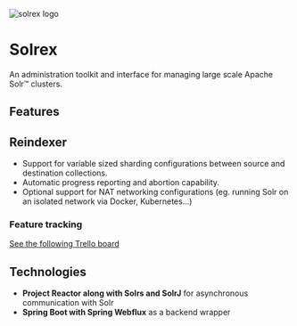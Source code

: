 ![solrex logo](https://i.ibb.co/L8fDFsW/final-Solr-1-cropped.png)

# Solrex
An administration toolkit and interface for managing large scale Apache Solr™ clusters. 

## Features
## Reindexer
- Support for variable sized sharding configurations between source and destination collections.
- Automatic progress reporting and abortion capability.
- Optional support for NAT networking configurations (eg. running Solr on an isolated network via Docker, Kubernetes...)
### Feature tracking
[See the following Trello board](https://trello.com/b/FrMiMvTp/solrex)

## Technologies
- **Project Reactor along with Solrs and SolrJ** for asynchronous communication with Solr
- **Spring Boot with Spring Webflux** as a backend wrapper

